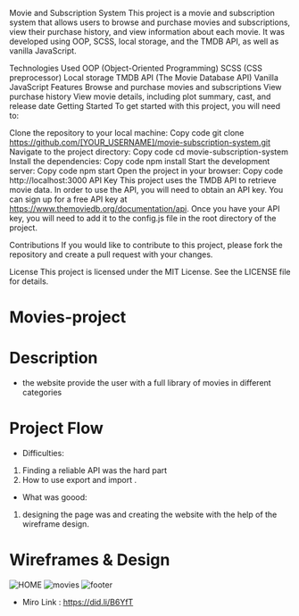 Movie and Subscription System
This project is a movie and subscription system that allows users to browse and purchase movies and subscriptions, view their purchase history, and view information about each movie. It was developed using OOP, SCSS, local storage, and the TMDB API, as well as vanilla JavaScript.

Technologies Used
OOP (Object-Oriented Programming)
SCSS (CSS preprocessor)
Local storage
TMDB API (The Movie Database API)
Vanilla JavaScript
Features
Browse and purchase movies and subscriptions
View purchase history
View movie details, including plot summary, cast, and release date
Getting Started
To get started with this project, you will need to:

Clone the repository to your local machine:
Copy code
git clone https://github.com/[YOUR_USERNAME]/movie-subscription-system.git
Navigate to the project directory:
Copy code
cd movie-subscription-system
Install the dependencies:
Copy code
npm install
Start the development server:
Copy code
npm start
Open the project in your browser:
Copy code
http://localhost:3000
API Key
This project uses the TMDB API to retrieve movie data. In order to use the API, you will need to obtain an API key. You can sign up for a free API key at https://www.themoviedb.org/documentation/api. Once you have your API key, you will need to add it to the config.js file in the root directory of the project.

Contributions
If you would like to contribute to this project, please fork the repository and create a pull request with your changes.

License
This project is licensed under the MIT License. See the LICENSE file for details.

# Movies-project
# Description
* the website provide the user with a full library of movies in different categories
# Project Flow
* Difficulties:
1. Finding a reliable API was the hard part
2. How to use export and import .
* What was goood:
1. designing the page was and creating the website with the help of the wireframe design.
# Wireframes & Design
![HOME](https://user-images.githubusercontent.com/105584546/178679807-80976d15-4767-41c1-bf73-f1c6ec65ce6d.jpg)
![movies](https://user-images.githubusercontent.com/105584546/178680210-54e09ad8-7129-4d3b-907d-5c96eb376741.jpg)
![footer](https://user-images.githubusercontent.com/105584546/178680337-823953ca-3844-4c99-aaf3-7d15e35f7ac0.jpg)


* Miro Link : https://did.li/B6YfT
